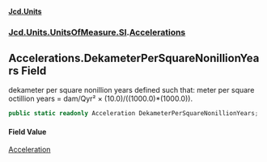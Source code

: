 #### [Jcd.Units](index 'index')
### [Jcd.Units.UnitsOfMeasure.SI](Jcd.Units.UnitsOfMeasure.SI 'Jcd.Units.UnitsOfMeasure.SI').[Accelerations](Accelerations 'Jcd.Units.UnitsOfMeasure.SI.Accelerations')

## Accelerations.DekameterPerSquareNonillionYears Field

dekameter per square nonillion years defined such that: meter per square octillion years = dam/Qyr² ×
(10.0)/((1000.0)*(1000.0)).

```csharp
public static readonly Acceleration DekameterPerSquareNonillionYears;
```

#### Field Value
[Acceleration](Acceleration 'Jcd.Units.UnitTypes.Acceleration')